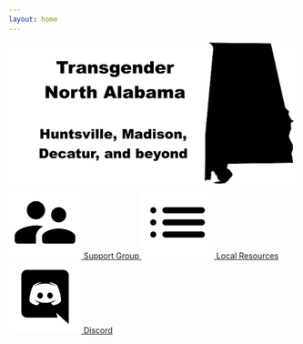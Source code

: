 ```yaml
---
layout: home
---
```


<img src="/assets/logo.png" alt="Transgender North Alabama -- Support Group and Local Resources" class="img-center" />

<div class="nav-grid">
  <a href="/irl-group.html" class="grid-item">
    <img src="/assets/support-group-icon.png" alt="Support Group" />
    <span>Support Group</span>
  </a>
  <a href="/local-resources.html" class="grid-item">
    <img src="/assets/local-resources.png" alt="Local Resources" />
    <span>Local Resources</span>
  </a>
  <a href="https://discord.gg/KEedxCY" class="grid-item">
    <img src="/assets/discord.png" alt="Discord" />
    <span>Discord</span>
  </a>
</div>
